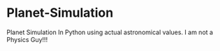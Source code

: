 # Planet-Simulation
Planet Simulation In Python using actual astronomical values. I am not a Physics Guy!!!

